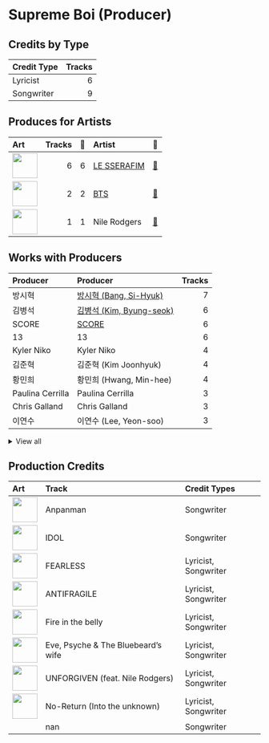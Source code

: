 # Supreme Boi (Producer)

## Credits by Type

| Credit Type | Tracks |
|:---|---:|
| Lyricist | 6 |
| Songwriter | 9 |

## Produces for Artists

| Art | Tracks | 💚 | Artist | 🔗 |
|:---|---:|---:|:---|:---|
| <img src="https://i.scdn.co/image/ab6761610000e5eb73f96bdf146d008680149954" alt="" width="50" /> | 6 | 6 | [LE SSERAFIM](../../artists/le_sserafim/overview.md) | [🔗](https://open.spotify.com/artist/4SpbR6yFEvexJuaBpgAU5p) |
| <img src="https://i.scdn.co/image/ab6761610000e5ebd642648235ebf3460d2d1f6a" alt="" width="50" /> | 2 | 2 | [BTS](../../artists/bts/overview.md) | [🔗](https://open.spotify.com/artist/3Nrfpe0tUJi4K4DXYWgMUX) |
| <img src="https://i.scdn.co/image/6511b1fe261da3b6c6b69ae2aa771cfd307a18ae" alt="" width="50" /> | 1 | 1 | Nile Rodgers | [🔗](https://open.spotify.com/artist/3yDIp0kaq9EFKe07X1X2rz) |

## Works with Producers

| Producer | Producer | Tracks |
|:---|:---|---:|
| 방시혁 | [방시혁 (Bang, Si-Hyuk)](../방시혁_(bang,_si-hyuk)/overview.md) | 7 |
| 김병석 | [김병석 (Kim, Byung-seok)](../김병석_(kim,_byung-seok)/overview.md) | 6 |
| SCORE | [SCORE](../score/overview.md) | 6 |
| 13 | 13 | 6 |
| Kyler Niko | Kyler Niko | 4 |
| 김준혁 | 김준혁 (Kim Joonhyuk) | 4 |
| 황민희 | 황민희 (Hwang, Min-hee) | 4 |
| Paulina Cerrilla | Paulina Cerrilla | 3 |
| Chris Galland | Chris Galland | 3 |
| 이연수 | 이연수 (Lee, Yeon-soo) | 3 |


<details>
<summary>View all</summary>

| Producer | Producer | Tracks |
|:---|:---|---:|
| Manny Marroquin | [Manny Marroquin](../manny_marroquin/overview.md) | 3 |
| Pdogg | [Pdogg](../pdogg/overview.md) | 2 |
| RM | [RM](../rm/overview.md) | 2 |
| danke | [danke](../danke/overview.md) | 2 |
| Anne Judith Wik | Anne Judith Wik | 2 |
| Josefin Glenmark | Josefin Glenmark | 2 |
| Young Chance | Young Chance | 2 |
| Nermin Harambašić | Nermin Harambašić (Harambašić, Nermin) | 2 |
| Arineh Karimi | Arineh Karimi | 2 |
| BENJMN | BENJMN | 2 |
| Pontus Petersson | Pontus Petersson | 2 |
| BLVSH | BLVSH | 1 |
| James Reynolds | James Reynolds | 1 |
| SUGA | [SUGA](../suga/overview.md) | 1 |
| Nathalie Blue | Nathalie Blue | 1 |
| Ali Tamposi | Ali Tamposi | 1 |
| JARO | JARO | 1 |
| HUH YUNJIN | HUH YUNJIN | 1 |
| emmy kasai. | emmy kasai. | 1 |
| 김영현 | 김영현 (Kim, Young-hyun) | 1 |
| Nikolay Mohr | Nikolay Mohr | 1 |
| Maia Wright | Maia Wright | 1 |
| Cazzi Opeia | Cazzi Opeia | 1 |
| 우민정 | 우민정 (Umin, Je-ong) | 1 |
| Bob Horn | Bob Horn | 1 |
| Belle | Belle | 1 |
| Kris Jana | Kris Jana | 1 |
| Glenda Proby | Glenda Proby | 1 |
| Charli Taft | Charli Taft | 1 |
| Max Thulin | Max Thulin | 1 |
| Jinbo | Jinbo | 1 |
| Anders Gukko | Anders Gukko | 1 |
| Shorelle | Shorelle | 1 |
| Shintaro Yasuda | Shintaro Yasuda | 1 |
| Feli Ferraro | Feli Ferraro | 1 |
| Ronnie Icon | Ronnie Icon | 1 |
| Believve | Believve | 1 |
| Destiny Rogers | Destiny Rogers | 1 |
| Isabella Lovestory | Isabella Lovestory | 1 |
| 이형석 | 이형석 (Lee, Hyung-seok) | 1 |
| Tony Maserati | [Tony Maserati](../tony_maserati/overview.md) | 1 |
| Makaila J Garcia | Makaila J Garcia | 1 |
| John Hanes | [John Hanes](../john_hanes/overview.md) | 1 |
| Gusten Dahlqvist | Gusten Dahlqvist | 1 |
| Daniel "Obi" Klein | Daniel "Obi" Klein | 1 |
| Duane Benjamin | Duane Benjamin | 1 |
| Roman | Roman | 1 |

</details>


## Production Credits

| Art | Track | Credit Types |
|:---|:---|:---|
| <img src="https://i.scdn.co/image/ab67616d0000b2738fbcf6544ff02a8959a81781" alt="" width="50" /> | Anpanman | Songwriter |
| <img src="https://i.scdn.co/image/ab67616d0000b2733825e6d4d02e4b4c0cec7e1d" alt="" width="50" /> | IDOL | Songwriter |
| <img src="https://i.scdn.co/image/ab67616d0000b2739030184114911536d5f77555" alt="" width="50" /> | FEARLESS | Lyricist, Songwriter |
| <img src="https://i.scdn.co/image/ab67616d0000b273a991995542d50a691b9ae5be" alt="" width="50" /> | ANTIFRAGILE | Lyricist, Songwriter |
| <img src="https://i.scdn.co/image/ab67616d0000b273d71fd77b89d08bc1bda219c7" alt="" width="50" /> | Fire in the belly | Lyricist, Songwriter |
| <img src="https://i.scdn.co/image/ab67616d0000b273d71fd77b89d08bc1bda219c7" alt="" width="50" /> | Eve, Psyche & The Bluebeard’s wife | Lyricist, Songwriter |
| <img src="https://i.scdn.co/image/ab67616d0000b273d71fd77b89d08bc1bda219c7" alt="" width="50" /> | UNFORGIVEN (feat. Nile Rodgers) | Lyricist, Songwriter |
| <img src="https://i.scdn.co/image/ab67616d0000b273d71fd77b89d08bc1bda219c7" alt="" width="50" /> | No-Return (Into the unknown) | Lyricist, Songwriter |
| | nan | Songwriter |